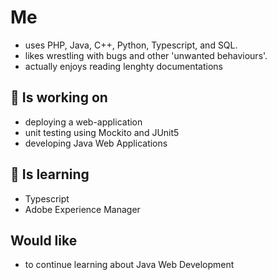 # Me

* uses PHP, Java, C++, Python, Typescript, and SQL.
* likes wrestling with bugs and other 'unwanted behaviours'.
* actually enjoys reading lenghty documentations

## 🔭 Is working on

* deploying a web-application
* unit testing using Mockito and JUnit5
* developing Java Web Applications

## 🌱 Is learning

* Typescript
* Adobe Experience Manager

## Would like

* to continue learning about Java Web Development

<!--
**tnebes/tnebes** is a ✨ _special_ ✨ repository because its `README.md` (this file) appears on your GitHub profile.

Here are some ideas to get you started:

- 🔭 I’m currently working on ...
- 🌱 I’m currently learning ...
- 👯 I’m looking to collaborate on ...
- 🤔 I’m looking for help with ...
- 💬 Ask me about ...
- 📫 How to reach me: ...
- 😄 Pronouns: ...
- ⚡ Fun fact: ...
-->
